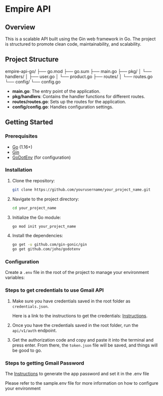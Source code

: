 # Empire API

## Overview

This is a scalable API built using the Gin web framework in Go. The project is structured to promote clean code, maintainability, and scalability.

## Project Structure

empire-api-go/
├── go.mod
├── go.sum
├── main.go
├── pkg/
│ └── handlers/
│ ├── user.go
│ └── product.go
├── routes/
│ └── routes.go
└── config/
└── config.go

- **main.go**: The entry point of the application.
- **pkg/handlers**: Contains the handler functions for different routes.
- **routes/routes.go**: Sets up the routes for the application.
- **config/config.go**: Handles configuration settings.

## Getting Started

### Prerequisites

- [Go](https://golang.org/doc/install) (1.16+)
- [Gin](https://github.com/gin-gonic/gin)
- [GoDotEnv](https://github.com/joho/godotenv) (for configuration)

### Installation

1. Clone the repository:

    ```sh
    git clone https://github.com/yourusername/your_project_name.git
    ```

2. Navigate to the project directory:

    ```sh
    cd your_project_name
    ```

3. Initialize the Go module:

    ```sh
    go mod init your_project_name
    ```

4. Install the dependencies:

    ```sh
    go get -u github.com/gin-gonic/gin
    go get github.com/joho/godotenv
    ```

### Configuration

Create a `.env` file in the root of the project to manage your environment variables:

### Steps to get credentials to use Gmail API

1. Make sure you have credentials saved in the root folder as `credentials.json`.

   Here is a link to the instructions to get the credentials: [Instructions](https://developers.google.com/gmail/api/quickstart/go).

2. Once you have the credentials saved in the root folder, run the `api/v1/auth` endpoint.

3. Get the authorization code and copy and paste it into the terminal and press enter. From there, the `token.json` file will be saved, and things will be good to go.

### Steps to getting Gmail Password

The [Instructions](https://support.google.com/accounts/answer/185833?hl=en&sjid=5919955758469844792-NC) to generate the app password and set it in the .env file

Please refer to the sample.env file for more information on how to configure your environment

